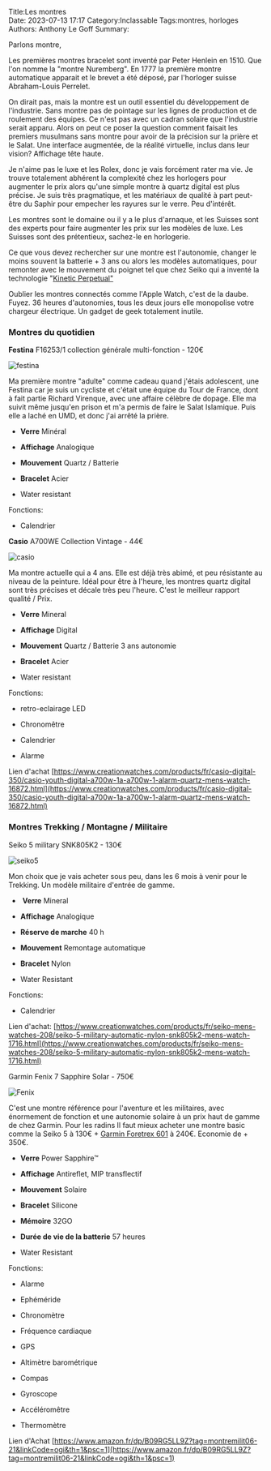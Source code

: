 ﻿Title:Les montres  
Date: 2023-07-13 17:17
Category:Inclassable
Tags:montres, horloges
Authors: Anthony Le Goff
Summary:


Parlons montre, 

Les premières montres bracelet sont inventé par Peter Henlein en 1510. Que l'on nomme la "montre Nuremberg". En 1777 la première montre automatique apparait et le brevet a été déposé, par l'horloger suisse Abraham-Louis Perrelet.

On dirait pas, mais la montre est un outil essentiel du développement de l'industrie. Sans montre pas de pointage sur les lignes de production et de roulement des équipes. Ce n'est pas avec un cadran solaire que l'industrie serait apparu. Alors on peut ce poser la question comment faisait les premiers musulmans sans montre pour avoir de la précision sur la prière et le Salat. Une interface augmentée, de la réalité virtuelle, inclus dans leur vision? Affichage tête haute.

Je n'aime pas le luxe et les Rolex, donc je vais forcément rater ma vie. Je trouve totalement abhérent la complexité chez les horlogers pour augmenter le prix alors qu'une simple montre à quartz digital est plus précise. Je suis très pragmatique, et les matériaux de qualité à part peut-être du Saphir pour empecher les rayures sur le verre. Peu d'intérêt.  

Les montres sont le domaine ou il y a le plus d'arnaque, et les Suisses sont des experts pour faire augmenter les prix sur les modèles de luxe. Les Suisses sont des prétentieux, sachez-le en horlogerie.  

Ce que vous devez rechercher sur une montre est l'autonomie, changer le moins souvent la batterie + 3 ans ou alors les modèles automatiques, pour remonter avec le mouvement du poignet tel que chez Seiko qui a inventé la technologie "[Kinetic Perpetual"](https://www.seikowatches.com/fr-fr/customerservice/knowledge/kinetic-perpetual-knowledge)  

Oublier les montres connectés comme l'Apple Watch, c'est de la daube. Fuyez. 36 heures d'autonomies, tous les deux jours elle monopolise votre chargeur électrique. Un gadget de geek totalement inutile.  

### Montres du quotidien  

**Festina** F16253/1 collection générale multi-fonction - 120€  

![festina](images/festina.jpg)

Ma première montre "adulte" comme cadeau quand j'étais adolescent, une Festina car je suis un cycliste et c'était une équipe du Tour de France, dont à fait partie Richard Virenque, avec une affaire célèbre de dopage. Elle ma suivit même jusqu'en prison et m'a permis de faire le Salat Islamique. Puis elle a laché en UMD, et donc j'ai arrêté la prière.  

*   **Verre** Minéral  
    
*   **Affichage** Analogique  
    
*   **Mouvement** Quartz / Batterie  
    
*   **Bracelet** Acier  
    
*   Water resistant  
    

Fonctions:  

*   Calendrier  
    

  

**Casio** A700WE Collection Vintage - 44€  

![casio](images/casio-vintage.jpg)

Ma montre actuelle qui a 4 ans. Elle est déjà très abimé, et peu résistante au niveau de la peinture. Idéal pour être à l'heure, les montres quartz digital sont très précises et décale très peu l'heure. C'est le meilleur rapport qualité / Prix.  

*   **Verre** Mineral  
    
*   **Affichage** Digital  
    
*   **Mouvement** Quartz / Batterie 3 ans autonomie  
    
*   **Bracelet** Acier  
    
*   Water resistant  
    

Fonctions:  
    
*   retro-eclairage LED  
    
*   Chronomêtre  
    
*   Calendrier  
    
*   Alarme  
    

Lien d'achat [https://www.creationwatches.com/products/fr/casio-digital-350/casio-youth-digital-a700w-1a-a700w-1-alarm-quartz-mens-watch-16872.html](https://www.creationwatches.com/products/fr/casio-digital-350/casio-youth-digital-a700w-1a-a700w-1-alarm-quartz-mens-watch-16872.html)  

### Montres Trekking / Montagne / Militaire  

Seiko 5 military SNK805K2 - 130€  

![seiko5](images/seiko5.jpg)

Mon choix que je vais acheter sous peu, dans les 6 mois à venir pour le Trekking. Un modèle militaire d'entrée de gamme.  

*    **Verre** Mineral  
    
*   **Affichage** Analogique  
    
*   **Réserve de marche** 40 h  
    
*   **Mouvement** Remontage automatique  
    
*   **Bracelet** Nylon  
    
*   Water Resistant  
    

Fonctions:  

*   Calendrier  
    

Lien d'achat: [https://www.creationwatches.com/products/fr/seiko-mens-watches-208/seiko-5-military-automatic-nylon-snk805k2-mens-watch-1716.html](https://www.creationwatches.com/products/fr/seiko-mens-watches-208/seiko-5-military-automatic-nylon-snk805k2-mens-watch-1716.html)  

  

Garmin Fenix 7 Sapphire Solar - 750€  

![Fenix](images/garmin-fenix.jpg)

C'est une montre référence pour l'aventure et les militaires, avec énormement de fonction et une autonomie solaire à un prix haut de gamme de chez Garmin. Pour les radins Il faut mieux acheter une montre basic comme la Seiko 5 à 130€ + [Garmin Foretrex 601](https://www.garmin.com/fr-FR/p/572639) à 240€. Economie de + 350€.

*   **Verre** Power Sapphire™  
    
*   **Affichage** Antireflet, MIP transflectif  
    
*   **Mouvement** Solaire  
    
*   **Bracelet** Silicone  
    
*   **Mémoire** 32GO  
    
*   **Durée de vie de la batterie** 57 heures  
    
*   Water Resistant  
    

Fonctions:  

*   Alarme  
    
*   Ephéméride  
    
*   Chronomètre  
    
*   Fréquence cardiaque  
    
*   GPS  
    
*   Altimètre barométrique  
    
*   Compas  
    
*   Gyroscope  
    
*   Accéléromêtre  
    
*   Thermomètre  
    

Lien d'Achat [https://www.amazon.fr/dp/B09RG5LL9Z?tag=montremilit06-21&linkCode=ogi&th=1&psc=1](https://www.amazon.fr/dp/B09RG5LL9Z?tag=montremilit06-21&linkCode=ogi&th=1&psc=1)